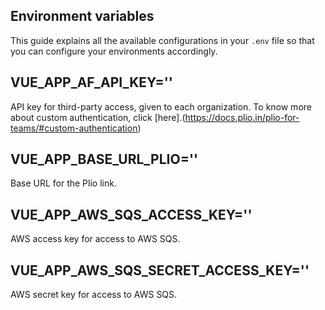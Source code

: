 ## Environment variables
This guide explains all the available configurations in your `.env` file so that you can configure your environments accordingly.

## VUE_APP_AF_API_KEY=''
API key for third-party access, given to each organization. To know more about custom authentication, click [here].(https://docs.plio.in/plio-for-teams/#custom-authentication)    

## VUE_APP_BASE_URL_PLIO=''
Base URL for the Plio link.

## VUE_APP_AWS_SQS_ACCESS_KEY=''
AWS access key for access to AWS SQS.

## VUE_APP_AWS_SQS_SECRET_ACCESS_KEY=''
AWS secret key for access to AWS SQS.


